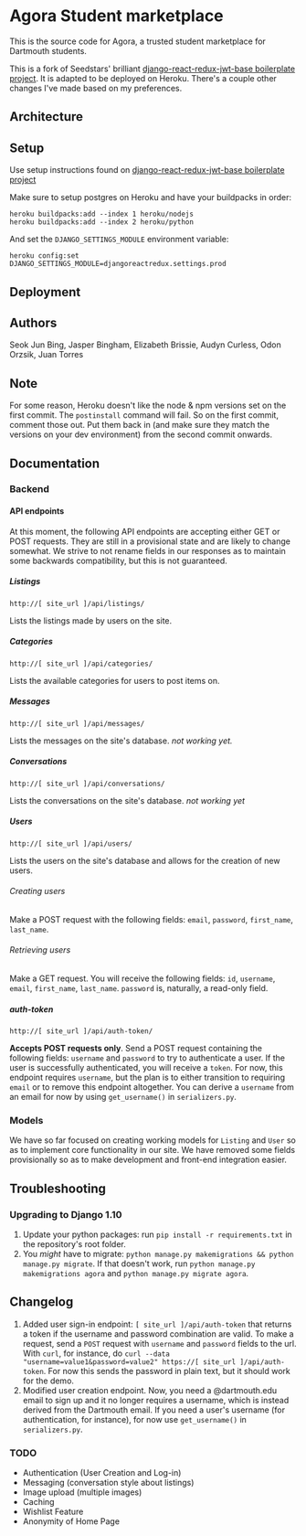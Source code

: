 # Agora Student marketplace

This is the source code for Agora, a trusted student marketplace for Dartmouth students. 

This is a fork of Seedstars' brilliant [django-react-redux-jwt-base boilerplate project](https://github.com/Seedstars/django-react-redux-jwt-base).
It is adapted to be deployed on Heroku. There's a couple other changes I've made based on my preferences.

## Architecture

## Setup
Use setup instructions found on [django-react-redux-jwt-base boilerplate project](https://github.com/Seedstars/django-react-redux-jwt-base)



Make sure to setup postgres on Heroku and have your buildpacks in order:
```
heroku buildpacks:add --index 1 heroku/nodejs
heroku buildpacks:add --index 2 heroku/python
```

And set the `DJANGO_SETTINGS_MODULE` environment variable:

```
heroku config:set DJANGO_SETTINGS_MODULE=djangoreactredux.settings.prod
```


## Deployment

## Authors
Seok Jun Bing, Jasper Bingham, Elizabeth Brissie, Audyn Curless, Odon Orzsik, Juan Torres

## Note

For some reason, Heroku doesn't like the node & npm versions set on the first commit. The `postinstall` command will fail. So on the first commit, comment those out. Put them back in (and make sure they match the versions on your dev environment) from the second commit onwards.

## Documentation

### Backend

#### API endpoints

At this moment, the following API endpoints are accepting either GET or POST requests. They are still in a provisional
state and are likely to change somewhat. We strive to not rename fields in our responses as to maintain
some backwards compatibility, but this is not guaranteed.

##### Listings
`http://[ site_url ]/api/listings/`

Lists the listings made by users on the site.
 
##### Categories
`http://[ site_url ]/api/categories/`

Lists the available categories for users to post items on.

##### Messages
`http://[ site_url ]/api/messages/`

Lists the messages on the site's database. *not working yet.*

##### Conversations
`http://[ site_url ]/api/conversations/`

Lists the conversations on the site's database. *not working yet*

##### Users
`http://[ site_url ]/api/users/`

Lists the users on the site's database and allows for the creation of new users.

###### Creating users

Make a POST request with the following fields: `email`, `password`, `first_name`, `last_name`.
###### Retrieving users

Make a GET request. You will receive the following fields: `id`, `username`, `email`, `first_name`, `last_name`. `password`
is, naturally, a read-only field. 

##### auth-token

`http://[ site_url ]/api/auth-token/`

**Accepts POST requests only**. Send a POST request containing the following fields: `username` and `password` to try to
authenticate a user. If the user is successfully authenticated, you will receive a `token`. For now, this endpoint
requires `username`, but the plan is to either transition to requiring `email` or to remove this endpoint
altogether. You can derive a `username` from an email for now by using `get_username()` in `serializers.py`.

### Models

We have so far focused on creating working models for `Listing` and `User` so as to implement core functionality in our
 site. We have removed some fields provisionally so as to make development and front-end integration easier.
 
## Troubleshooting

### Upgrading to Django 1.10

1. Update your python packages: run `pip install -r requirements.txt` in the repository's root folder.
2. You _might_ have to migrate: `python manage.py makemigrations && python manage.py migrate`.
If that doesn't work, run `python manage.py makemigrations agora` and `python manage.py migrate agora`.

## Changelog

1. Added user sign-in endpoint: `[ site_url ]/api/auth-token` that returns a token if the username and password combination
are valid. To make a request, send a `POST` request with `username` and `password` fields to the url. With `curl`,
 for instance, do 
 ```curl --data "username=value1&password=value2" https://[ site_url ]/api/auth-token```. 
 For now this sends the password in plain text, but it should work for the demo.
2. Modified user creation endpoint. Now, you need a @dartmouth.edu email to sign up and it no longer requires a username, 
which is instead derived from the Dartmouth email. If you need a user's username (for authentication, for instance), for
now use `get_username()` in `serializers.py`.

### TODO

- Authentication (User Creation and Log-in)
- Messaging (conversation style about listings)
- Image upload (multiple images)
- Caching
- Wishlist Feature
- Anonymity of Home Page
